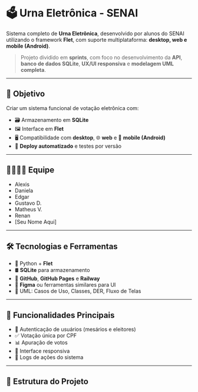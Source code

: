 # 🗳️ Urna Eletrônica - SENAI

Sistema completo de **Urna Eletrônica**, desenvolvido por alunos do SENAI utilizando o framework **Flet**, com suporte multiplataforma: **desktop, web e mobile (Android)**.

> Projeto dividido em **sprints**, com foco no desenvolvimento da **API**, **banco de dados SQLite**, **UX/UI responsiva** e **modelagem UML completa**.

---

## 🎯 Objetivo

Criar um sistema funcional de votação eletrônica com:
- 🗃️ Armazenamento em **SQLite**
- 🖼️ Interface em **Flet**
- 🖥️ Compatibilidade com **desktop**, 🌐 **web** e 📱 **mobile (Android)**
- 🚀 **Deploy automatizado** e testes por versão

---

## 👨‍👩‍👧‍👦 Equipe

- Alexis  
- Daniela  
- Edgar  
- Gustavo D.  
- Matheus V.  
- Renan  
- [Seu Nome Aqui]

---

## 🛠️ Tecnologias e Ferramentas

- 🐍 Python + **Flet**
- 🛢️ **SQLite** para armazenamento
- 🔗 **GitHub**, **GitHub Pages** e **Railway**
- 🧩 **Figma** ou ferramentas similares para UI
- 🧬 UML: Casos de Uso, Classes, DER, Fluxo de Telas

---

## 🧩 Funcionalidades Principais

- 🔐 Autenticação de usuários (mesários e eleitores)
- ✅ Votação única por CPF
- 📊 Apuração de votos
- 📱 Interface responsiva
- 🧾 Logs de ações do sistema

---

## 📁 Estrutura do Projeto

